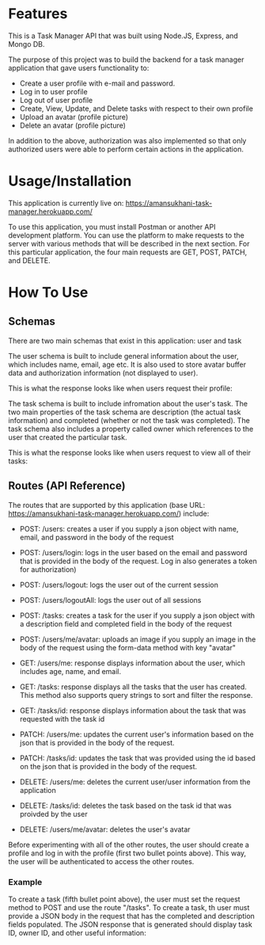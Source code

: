 # Features
This is a Task Manager API that was built using Node.JS, Express, and Mongo DB.

The purpose of this project was to build the backend for a task manager application that gave users functionality to: 

- Create a user profile with e-mail and password.
- Log in to user profile
- Log out of user profile
- Create, View, Update, and Delete tasks with respect to their own profile
- Upload an avatar (profile picture)
- Delete an avatar (profile picture)

In addition to the above, authorization was also implemented so that only authorized users were able to perform certain actions in the application.


# Usage/Installation

This application is currently live on: https://amansukhani-task-manager.herokuapp.com/

To use this application, you must install Postman or another API development platform. You can use the platform to make requests to the server with various methods that will be described in the next section. For this particular application, the four main requests are GET, POST, PATCH, and DELETE.


# How To Use

## Schemas
There are two main schemas that exist in this application: user and task

The user schema is built to include general information about the user, which includes name, email, age etc. It is also used to store avatar buffer data and authorization information (not displayed to user). 

This is what the response looks like when users request their profile: 



The task schema is built to include infromation about the user's task. The two main properties of the task schema are description (the actual task information) and completed (whether or not the task was completed). The task schema also includes a property called owner which references to the user that created the particular task. 

This is what the response looks like when users request to view all of their tasks:





## Routes (API Reference)

The routes that are supported by this application (base URL: https://amansukhani-task-manager.herokuapp.com/) include: 

- POST: /users: creates a user if you supply a json object with name, email, and password in the body of the request

- POST: /users/login: logs in the user based on the email and password that is provided in the body of the request. Log in also generates a token for authorization)

- POST: /users/logout: logs the user out of the current session

- POST: /users/logoutAll: logs the user out of all sessions

- POST: /tasks: creates a task for the user if you supply a json object with a description field and completed field in the body of the request

- POST: /users/me/avatar: uploads an image if you supply an image in the body of the request using the form-data method with key "avatar"

- GET: /users/me: response displays information about the user, which includes age, name, and email.

- GET: /tasks: response displays all the tasks that the user has created. This method also supports query strings to sort and filter the response.

- GET: /tasks/id: response displays information about the task that was requested with the task id

- PATCH: /users/me: updates the current user's information based on the json that is provided in the body of the request.

- PATCH: /tasks/id: updates the task that was provided using the id based on the json that is provided in the body of the   request.

- DELETE: /users/me: deletes the current user/user information from the application

- DELETE: /tasks/id: deletes the task based on the task id that was proivded by the user

- DELETE: /users/me/avatar: deletes the user's avatar


Before experimenting with all of the other routes, the user should create a profile and log in with the profile (first two bullet points above). This way, the user will be authenticated to access the other routes.


### Example

To create a task (fifth bullet point above), the user must set the request method to POST and use the route "/tasks". To create a task, th user must provide a JSON body in the request that has the completed and description fields populated. 
The JSON response that is generated should display task ID, owner ID, and other useful information:








